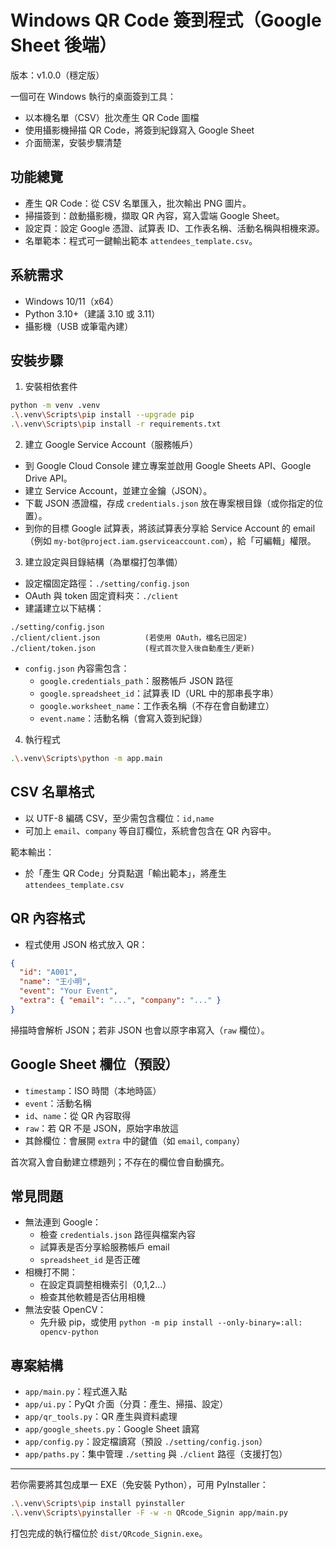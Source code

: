 # Windows QR Code 簽到程式（Google Sheet 後端）

版本：v1.0.0（穩定版）

一個可在 Windows 執行的桌面簽到工具：
- 以本機名單（CSV）批次產生 QR Code 圖檔
- 使用攝影機掃描 QR Code，將簽到紀錄寫入 Google Sheet
- 介面簡潔，安裝步驟清楚

## 功能總覽
- 產生 QR Code：從 CSV 名單匯入，批次輸出 PNG 圖片。
- 掃描簽到：啟動攝影機，擷取 QR 內容，寫入雲端 Google Sheet。
- 設定頁：設定 Google 憑證、試算表 ID、工作表名稱、活動名稱與相機來源。
- 名單範本：程式可一鍵輸出範本 `attendees_template.csv`。

## 系統需求
- Windows 10/11（x64）
- Python 3.10+（建議 3.10 或 3.11）
- 攝影機（USB 或筆電內建）

## 安裝步驟
1) 安裝相依套件

```bash
python -m venv .venv
.\.venv\Scripts\pip install --upgrade pip
.\.venv\Scripts\pip install -r requirements.txt
```

2) 建立 Google Service Account（服務帳戶）
- 到 Google Cloud Console 建立專案並啟用 Google Sheets API、Google Drive API。
- 建立 Service Account，並建立金鑰（JSON）。
- 下載 JSON 憑證檔，存成 `credentials.json` 放在專案根目錄（或你指定的位置）。
- 到你的目標 Google 試算表，將該試算表分享給 Service Account 的 email（例如 `my-bot@project.iam.gserviceaccount.com`），給「可編輯」權限。

3) 建立設定與目錄結構（為單檔打包準備）
- 設定檔固定路徑：`./setting/config.json`
- OAuth 與 token 固定資料夾：`./client`
- 建議建立以下結構：

```
./setting/config.json
./client/client.json          (若使用 OAuth，檔名已固定)
./client/token.json           (程式首次登入後自動產生/更新)
```

- `config.json` 內容需包含：
  - `google.credentials_path`：服務帳戶 JSON 路徑
  - `google.spreadsheet_id`：試算表 ID（URL 中的那串長字串）
  - `google.worksheet_name`：工作表名稱（不存在會自動建立）
  - `event.name`：活動名稱（會寫入簽到紀錄）

4) 執行程式

```bash
.\.venv\Scripts\python -m app.main
```

## CSV 名單格式
- 以 UTF-8 編碼 CSV，至少需包含欄位：`id,name`
- 可加上 `email`、`company` 等自訂欄位，系統會包含在 QR 內容中。

範本輸出：
- 於「產生 QR Code」分頁點選「輸出範本」，將產生 `attendees_template.csv`

## QR 內容格式
- 程式使用 JSON 格式放入 QR：

```json
{
  "id": "A001",
  "name": "王小明",
  "event": "Your Event",
  "extra": { "email": "...", "company": "..." }
}
```

掃描時會解析 JSON；若非 JSON 也會以原字串寫入（`raw` 欄位）。

## Google Sheet 欄位（預設）
- `timestamp`：ISO 時間（本地時區）
- `event`：活動名稱
- `id`、`name`：從 QR 內容取得
- `raw`：若 QR 不是 JSON，原始字串放這
- 其餘欄位：會展開 `extra` 中的鍵值（如 `email`, `company`）

首次寫入會自動建立標題列；不存在的欄位會自動擴充。

## 常見問題
- 無法連到 Google：
  - 檢查 `credentials.json` 路徑與檔案內容
  - 試算表是否分享給服務帳戶 email
  - `spreadsheet_id` 是否正確
- 相機打不開：
  - 在設定頁調整相機索引（0,1,2...）
  - 檢查其他軟體是否佔用相機
- 無法安裝 OpenCV：
  - 先升級 pip，或使用 `python -m pip install --only-binary=:all: opencv-python`

## 專案結構
- `app/main.py`：程式進入點
- `app/ui.py`：PyQt 介面（分頁：產生、掃描、設定）
- `app/qr_tools.py`：QR 產生與資料處理
- `app/google_sheets.py`：Google Sheet 讀寫
- `app/config.py`：設定檔讀寫（預設 `./setting/config.json`）
- `app/paths.py`：集中管理 `./setting` 與 `./client` 路徑（支援打包）

---
若你需要將其包成單一 EXE（免安裝 Python），可用 PyInstaller：

```bash
.\.venv\Scripts\pip install pyinstaller
.\.venv\Scripts\pyinstaller -F -w -n QRcode_Signin app/main.py
```

打包完成的執行檔位於 `dist/QRcode_Signin.exe`。
